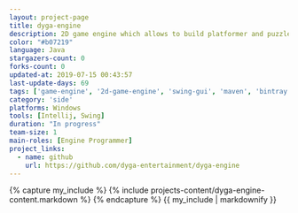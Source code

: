 ```yaml
---
layout: project-page
title: dyga-engine
description: 2D game engine which allows to build platformer and puzzle games.
color: "#b07219"
language: Java
stargazers-count: 0
forks-count: 0
updated-at: 2019-07-15 00:43:57
last-update-days: 69
tags: ['game-engine', '2d-game-engine', 'swing-gui', 'maven', 'bintray']
category: 'side'
platforms: Windows
tools: [Intellij, Swing]
duration: "In progress"
team-size: 1
main-roles: [Engine Programmer]
project_links:
  - name: github
    url: https://github.com/dyga-entertainment/dyga-engine
---
```

<!---
Gregoire Boiron <gregoire.boiron@gmail.com>
Copyright (c) 2018-2019 Gregoire Boiron  All Rights Reserved.
--->

{% capture my_include %}
{% include projects-content/dyga-engine-content.markdown %}
{% endcapture %}
{{ my_include | markdownify }}
